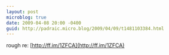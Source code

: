 ```yaml
---
layout: post
microblog: true
date: 2009-04-08 20:00 -0400
guid: http://padraic.micro.blog/2009/04/09/t1481103384.html
---
```

rough re: [http://ff.im/1ZFCA](http://ff.im/1ZFCA)
